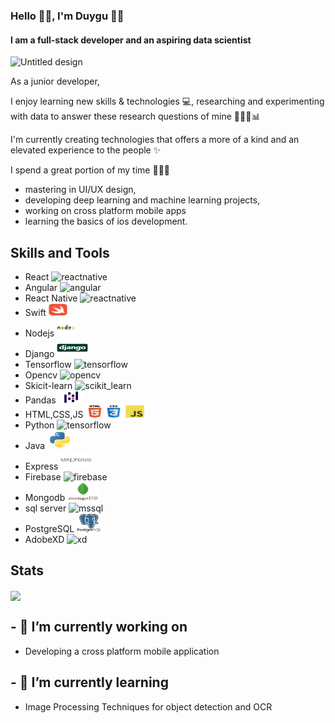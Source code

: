 ### Hello 👋🏻, I'm Duygu 🤍🦋
#### I am a full-stack developer and an aspiring data scientist
![Untitled design](https://user-images.githubusercontent.com/56784195/151663144-8a12ca29-67b6-47a3-a24d-bfdb22fcc716.png)

As a junior developer, 

I enjoy learning new skills & technologies 💻, researching and experimenting with data to answer these research questions of mine 👩🏻‍🔬📊

I'm currently creating technologies that offers a more of a kind and an elevated experience to the people ✨ 

I spend a great portion of my time 👩🏻‍💻
* mastering in UI/UX design, 
* developing deep learning and machine learning projects, 
* working on cross platform mobile apps 
* learning the basics of ios development.

## Skills and Tools

* React <img src="https://reactnative.dev/img/header_logo.svg" alt="reactnative" width="30" height="20"/>
* Angular <img src="https://angular.io/assets/images/logos/angular/angular.svg" alt="angular" width="30" height="20"/>
* React Native <img src="https://reactnative.dev/img/header_logo.svg" alt="reactnative" width="30" height="20"/>
* Swift <img src="https://raw.githubusercontent.com/devicons/devicon/master/icons/swift/swift-original.svg" alt="swift" width="30" height="20"/>
* Nodejs <img src="https://raw.githubusercontent.com/devicons/devicon/master/icons/nodejs/nodejs-original-wordmark.svg" alt="nodejs" width="30" height="30"/>
* Django <img src="https://raw.githubusercontent.com/devicons/devicon/master/icons/django/django-original.svg" alt="django" width="50" height="30"  />
* Tensorflow <img src="https://www.vectorlogo.zone/logos/tensorflow/tensorflow-icon.svg" alt="tensorflow" width="40" height="20"/>
* Opencv <img src="https://www.vectorlogo.zone/logos/opencv/opencv-icon.svg" alt="opencv" width="50" height="20"/>
* Skicit-learn <img src="https://upload.wikimedia.org/wikipedia/commons/0/05/Scikit_learn_logo_small.svg" alt="scikit_learn" width="40" height="30"/>
* Pandas <img src="https://raw.githubusercontent.com/devicons/devicon/2ae2a900d2f041da66e950e4d48052658d850630/icons/pandas/pandas-original.svg" alt="pandas" width="40" height="20"/>
* HTML,CSS,JS <img src="https://raw.githubusercontent.com/devicons/devicon/master/icons/html5/html5-original-wordmark.svg" alt="html5" width="30" height="20"/><img src="https://raw.githubusercontent.com/devicons/devicon/master/icons/css3/css3-original-wordmark.svg" alt="css3" width="30" height="20"/> <img src="https://raw.githubusercontent.com/devicons/devicon/master/icons/javascript/javascript-original.svg" alt="javascript" width="30" height="20"/>
* Python <img src="https://www.vectorlogo.zone/logos/tensorflow/tensorflow-icon.svg" alt="tensorflow" width="40" height="30"/>
* Java <img src="https://raw.githubusercontent.com/devicons/devicon/master/icons/python/python-original.svg" alt="python" width="40" height="30"/> 
* Express <img src="https://raw.githubusercontent.com/devicons/devicon/master/icons/express/express-original-wordmark.svg" alt="express" width="50" height="30"/>
* Firebase <img src="https://www.vectorlogo.zone/logos/firebase/firebase-icon.svg" alt="firebase" width="50" height="30"/>
* Mongodb <img src="https://raw.githubusercontent.com/devicons/devicon/master/icons/mongodb/mongodb-original-wordmark.svg" alt="mongodb" width="50" height="30"/> 
* sql server <img src="https://www.svgrepo.com/show/303229/microsoft-sql-server-logo.svg" alt="mssql" width="50" height="30"/>
* PostgreSQL  <img src="https://raw.githubusercontent.com/devicons/devicon/master/icons/postgresql/postgresql-original-wordmark.svg" alt="postgresql" width="40" height="30"/>
* AdobeXD <img src="https://cdn.worldvectorlogo.com/logos/adobe-xd.svg" alt="xd" width="30" height="30"/>


## Stats

<img align="center" with="900" src="https://github-readme-stats.vercel.app/api/top-langs/?username=duygugg&llangs_count=8&layout=compact" />

## - 🔭 I’m currently working on 
- Developing a cross platform mobile application 
## - 🌱 I’m currently learning 
- Image Processing Techniques for object detection and OCR
